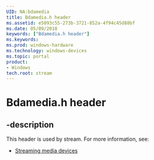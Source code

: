 ```yaml
---
UID: NA:bdamedia
title: Bdamedia.h header
ms.assetid: e5093c55-273b-3721-852a-4f94c45d88bf
ms.date: 05/09/2018
keywords: ["Bdamedia.h header"]
ms.keywords: 
ms.prod: windows-hardware
ms.technology: windows-devices
ms.topic: portal
product:
- Windows
tech.root: stream
---
```


# Bdamedia.h header


## -description


This header is used by stream. For more information, see:

- [Streaming media devices](../_stream/index.md)
